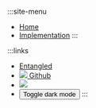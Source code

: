 :::site-menu
- [Home](index.md)
- [Implementation](implementation.md)
:::

:::links
- [Entangled](https://entangled.github.io/)
- [![](github-mark.svg) Github](https://github.com/entangled/brei)
- [![](nlesc.svg)](https://esciencecenter.nl)
- <button onclick="toggleDarkMode()">Toggle dark mode</button>
:::

<script>
function toggleDarkMode() {
    var element = document.body;
    element.classList.toggle("dark-mode");
}
</script>

